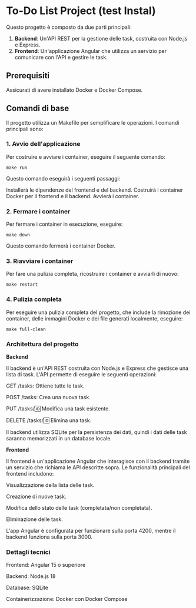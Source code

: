 # To-Do List Project (test Instal)

Questo progetto è composto da due parti principali:
1. **Backend**: Un'API REST per la gestione delle task, costruita con Node.js e Express.
2. **Frontend**: Un'applicazione Angular che utilizza un servizio per comunicare con l'API e gestire le task.

## Prerequisiti

Assicurati di avere installato Docker e Docker Compose.

## Comandi di base

Il progetto utilizza un Makefile per semplificare le operazioni. I comandi principali sono:

### 1. Avvio dell'applicazione

Per costruire e avviare i container, eseguire il seguente comando:

`make run`

Questo comando eseguirà i seguenti passaggi:

Installerà le dipendenze del frontend e del backend.
Costruirà i container Docker per il frontend e il backend.
Avvierà i container.

### 2. Fermare i container
Per fermare i container in esecuzione, eseguire:

`make down`

Questo comando fermerà i container Docker.

### 3. Riavviare i container

Per fare una pulizia completa, ricostruire i container e avviarli di nuovo:

`make restart`

### 4. Pulizia completa

Per eseguire una pulizia completa del progetto, che include la rimozione dei container, delle immagini Docker e dei file generati localmente, eseguire:

`make full-clean`

###  Architettura del progetto

**Backend**

Il backend è un'API REST costruita con Node.js e Express che gestisce una lista di task. L'API permette di eseguire le seguenti operazioni:

GET /tasks: Ottiene tutte le task.

POST /tasks: Crea una nuova task.

PUT /tasks/:id: Modifica una task esistente.

DELETE /tasks/:id: Elimina una task.

Il backend utilizza SQLite per la persistenza dei dati, quindi i dati delle task saranno memorizzati in un database locale.

**Frontend**

Il frontend è un'applicazione Angular che interagisce con il backend tramite un servizio che richiama le API descritte sopra. Le funzionalità principali del frontend includono:

Visualizzazione della lista delle task.

Creazione di nuove task.

Modifica dello stato delle task (completata/non completata).

Eliminazione delle task.

L'app Angular è configurata per funzionare sulla porta 4200, mentre il backend funziona sulla porta 3000.

###  Dettagli tecnici

Frontend: Angular 15 o superiore

Backend: Node.js 18

Database: SQLite

Containerizzazione: Docker con Docker Compose
